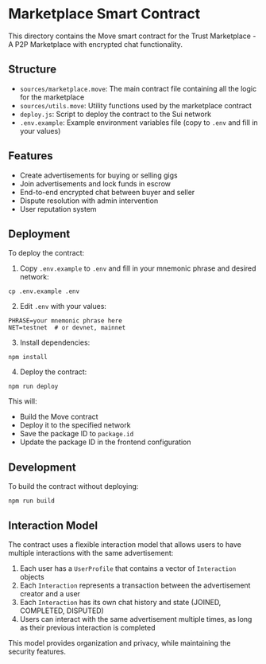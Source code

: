 # Marketplace Smart Contract

This directory contains the Move smart contract for the Trust Marketplace - A P2P Marketplace with encrypted chat functionality.

## Structure

- `sources/marketplace.move`: The main contract file containing all the logic for the marketplace
- `sources/utils.move`: Utility functions used by the marketplace contract
- `deploy.js`: Script to deploy the contract to the Sui network
- `.env.example`: Example environment variables file (copy to `.env` and fill in your values)

## Features

- Create advertisements for buying or selling gigs
- Join advertisements and lock funds in escrow
- End-to-end encrypted chat between buyer and seller
- Dispute resolution with admin intervention
- User reputation system

## Deployment

To deploy the contract:

1. Copy `.env.example` to `.env` and fill in your mnemonic phrase and desired network:

```
cp .env.example .env
```

2. Edit `.env` with your values:

```
PHRASE=your mnemonic phrase here
NET=testnet  # or devnet, mainnet
```

3. Install dependencies:

```
npm install
```

4. Deploy the contract:

```
npm run deploy
```

This will:
- Build the Move contract
- Deploy it to the specified network
- Save the package ID to `package.id`
- Update the package ID in the frontend configuration

## Development

To build the contract without deploying:

```
npm run build
```

## Interaction Model

The contract uses a flexible interaction model that allows users to have multiple interactions with the same advertisement:

1. Each user has a `UserProfile` that contains a vector of `Interaction` objects
2. Each `Interaction` represents a transaction between the advertisement creator and a user
3. Each `Interaction` has its own chat history and state (JOINED, COMPLETED, DISPUTED)
4. Users can interact with the same advertisement multiple times, as long as their previous interaction is completed

This model provides organization and privacy, while maintaining the security features.
